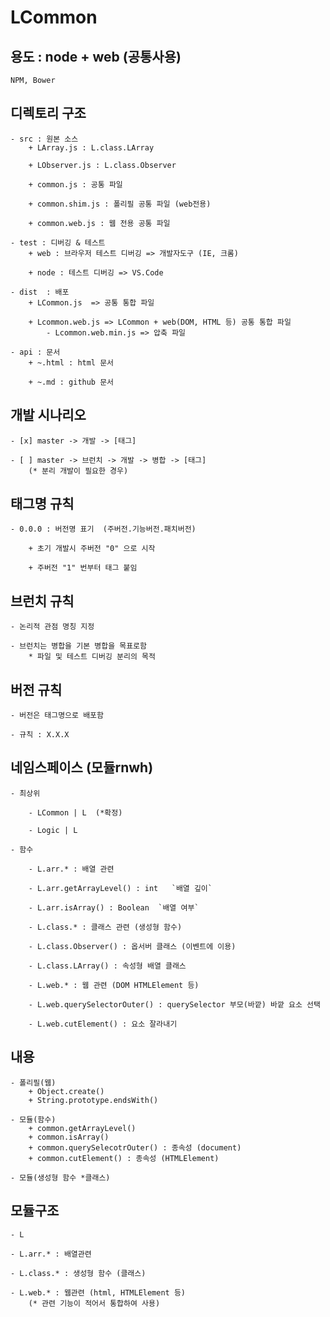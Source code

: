 # LCommon

## 용도 : node + web  (공통사용)
    NPM, Bower

## 디렉토리 구조
    - src : 원본 소스
        + LArray.js : L.class.LArray
        
        + LObserver.js : L.class.Observer
        
        + common.js : 공통 파일

        + common.shim.js : 폴리필 공통 파일 (web전용)

        + common.web.js : 웹 전용 공통 파일
        
    - test : 디버깅 & 테스트
        + web : 브라우저 테스트 디버깅 => 개발자도구 (IE, 크롬)

        + node : 테스트 디버깅 => VS.Code

    - dist  : 배포
        + LCommon.js  => 공통 통합 파일

        + Lcommon.web.js => LCommon + web(DOM, HTML 등) 공통 통합 파일        
            - Lcommon.web.min.js => 압축 파일
    
    - api : 문서
        + ~.html : html 문서
        
        + ~.md : github 문서

## 개발 시나리오

    - [x] master -> 개발 -> [태그]
    
    - [ ] master -> 브런치 -> 개발 -> 병합 -> [태그]
        (* 분리 개발이 필요한 경우)

## 태그명 규칙

    - 0.0.0 : 버전명 표기  (주버전.기능버전.패치버전)
    
        + 초기 개발시 주버전 "0" 으로 시작

        + 주버전 "1" 번부터 태그 붙임

## 브런치 규칙

    - 논리적 관점 명칭 지정

    - 브런치는 병합을 기본 병합을 목표로함
        * 파일 및 테스트 디버깅 분리의 목적

## 버전 규칙

    - 버전은 태그명으로 배포함

    - 규칙 : X.X.X


## 네임스페이스 (모듈rnwh)

    - 최상위

        - LCommon | L  (*확정)

        - Logic | L  

    - 함수

        - L.arr.* : 배열 관련

        - L.arr.getArrayLevel() : int   `배열 깊이`

        - L.arr.isArray() : Boolean  `배열 여부`

        - L.class.* : 클래스 관련 (생성형 함수)

        - L.class.Observer() : 옵서버 클래스 (이벤트에 이용)

        - L.class.LArray() : 속성형 배열 클래스

        - L.web.* : 웹 관련 (DOM HTMLElement 등)

        - L.web.querySelectorOuter() : querySelector 부모(바깥) 바깥 요소 선택
        
        - L.web.cutElement() : 요소 잘라내기

## 내용


    - 폴리필(웹)
        + Object.create()
        + String.prototype.endsWith()    

    - 모듈(함수)
        + common.getArrayLevel()
        + common.isArray()
        + common.querySelecotrOuter() : 종속성 (document)
        + common.cutElement() : 종속성 (HTMLElement) 

    - 모듈(생성형 함수 *클래스)

## 모듈구조
    - L

    - L.arr.* : 배열관련

    - L.class.* : 생성형 함수 (클래스)

    - L.web.* : 웹관련 (html, HTMLElement 등)
        (* 관련 기능이 적어서 통합하여 사용)
